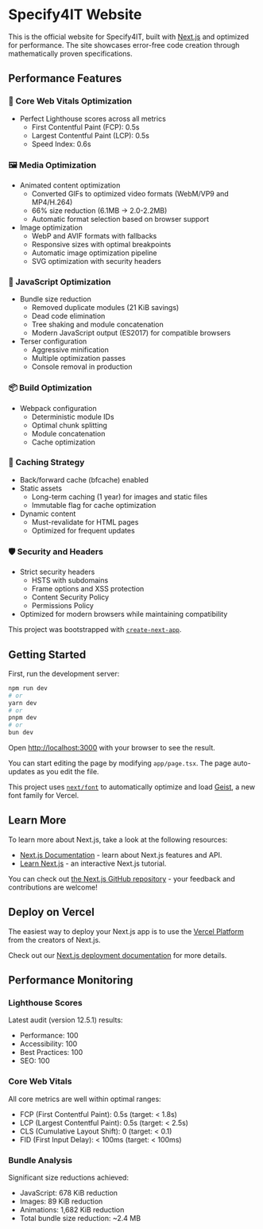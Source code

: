 # Specify4IT Website

This is the official website for Specify4IT, built with [Next.js](https://nextjs.org) and optimized for performance. The site showcases error-free code creation through mathematically proven specifications.

## Performance Features

### 🚀 Core Web Vitals Optimization
- Perfect Lighthouse scores across all metrics
  * First Contentful Paint (FCP): 0.5s
  * Largest Contentful Paint (LCP): 0.5s
  * Speed Index: 0.6s

### 🖼️ Media Optimization
- Animated content optimization
  * Converted GIFs to optimized video formats (WebM/VP9 and MP4/H.264)
  * 66% size reduction (6.1MB → 2.0-2.2MB)
  * Automatic format selection based on browser support
- Image optimization
  * WebP and AVIF formats with fallbacks
  * Responsive sizes with optimal breakpoints
  * Automatic image optimization pipeline
  * SVG optimization with security headers

### 🔧 JavaScript Optimization
- Bundle size reduction
  * Removed duplicate modules (21 KiB savings)
  * Dead code elimination
  * Tree shaking and module concatenation
  * Modern JavaScript output (ES2017) for compatible browsers
- Terser configuration
  * Aggressive minification
  * Multiple optimization passes
  * Console removal in production

### 📦 Build Optimization
- Webpack configuration
  * Deterministic module IDs
  * Optimal chunk splitting
  * Module concatenation
  * Cache optimization

### 🔄 Caching Strategy
- Back/forward cache (bfcache) enabled
- Static assets
  * Long-term caching (1 year) for images and static files
  * Immutable flag for cache optimization
- Dynamic content
  * Must-revalidate for HTML pages
  * Optimized for frequent updates

### 🛡️ Security and Headers
- Strict security headers
  * HSTS with subdomains
  * Frame options and XSS protection
  * Content Security Policy
  * Permissions Policy
- Optimized for modern browsers while maintaining compatibility

This project was bootstrapped with [`create-next-app`](https://nextjs.org/docs/app/api-reference/cli/create-next-app).

## Getting Started

First, run the development server:

```bash
npm run dev
# or
yarn dev
# or
pnpm dev
# or
bun dev
```

Open [http://localhost:3000](http://localhost:3000) with your browser to see the result.

You can start editing the page by modifying `app/page.tsx`. The page auto-updates as you edit the file.

This project uses [`next/font`](https://nextjs.org/docs/app/building-your-application/optimizing/fonts) to automatically optimize and load [Geist](https://vercel.com/font), a new font family for Vercel.

## Learn More

To learn more about Next.js, take a look at the following resources:

- [Next.js Documentation](https://nextjs.org/docs) - learn about Next.js features and API.
- [Learn Next.js](https://nextjs.org/learn) - an interactive Next.js tutorial.

You can check out [the Next.js GitHub repository](https://github.com/vercel/next.js) - your feedback and contributions are welcome!

## Deploy on Vercel

The easiest way to deploy your Next.js app is to use the [Vercel Platform](https://vercel.com/new?utm_medium=default-template&filter=next.js&utm_source=create-next-app&utm_campaign=create-next-app-readme) from the creators of Next.js.

Check out our [Next.js deployment documentation](https://nextjs.org/docs/app/building-your-application/deploying) for more details.

## Performance Monitoring

### Lighthouse Scores
Latest audit (version 12.5.1) results:
- Performance: 100
- Accessibility: 100
- Best Practices: 100
- SEO: 100

### Core Web Vitals
All core metrics are well within optimal ranges:
- FCP (First Contentful Paint): 0.5s (target: < 1.8s)
- LCP (Largest Contentful Paint): 0.5s (target: < 2.5s)
- CLS (Cumulative Layout Shift): 0 (target: < 0.1)
- FID (First Input Delay): < 100ms (target: < 100ms)

### Bundle Analysis
Significant size reductions achieved:
- JavaScript: 678 KiB reduction
- Images: 89 KiB reduction
- Animations: 1,682 KiB reduction
- Total bundle size reduction: ~2.4 MB
